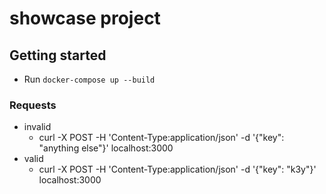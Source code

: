 # showcase project

## Getting started
- Run `docker-compose up --build`

### Requests
- invalid
  - curl -X POST -H 'Content-Type:application/json' -d '{"key": "anything else"}' localhost:3000
- valid
  - curl -X POST -H 'Content-Type:application/json' -d '{"key": "k3y"}' localhost:3000